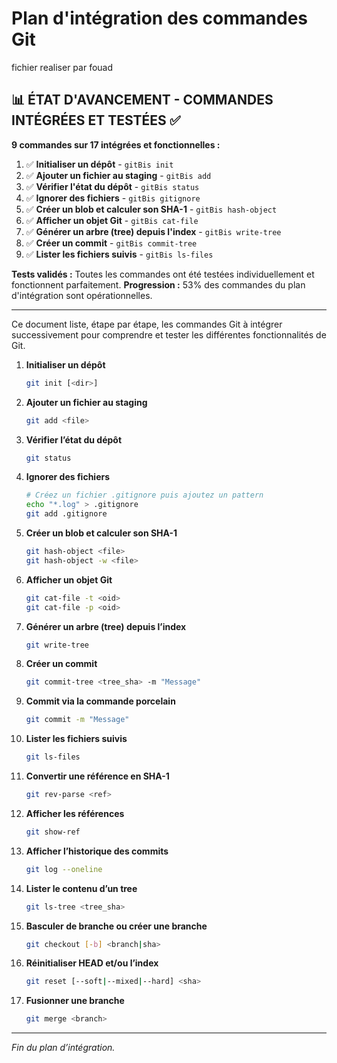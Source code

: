 # Plan d'intégration des commandes Git

fichier realiser par fouad 

## 📊 ÉTAT D'AVANCEMENT - COMMANDES INTÉGRÉES ET TESTÉES ✅

**9 commandes sur 17 intégrées et fonctionnelles :**

1. ✅ **Initialiser un dépôt** - `gitBis init`
2. ✅ **Ajouter un fichier au staging** - `gitBis add`
3. ✅ **Vérifier l'état du dépôt** - `gitBis status`
4. ✅ **Ignorer des fichiers** - `gitBis gitignore`
5. ✅ **Créer un blob et calculer son SHA-1** - `gitBis hash-object`
6. ✅ **Afficher un objet Git** - `gitBis cat-file`
7. ✅ **Générer un arbre (tree) depuis l'index** - `gitBis write-tree`
8. ✅ **Créer un commit** - `gitBis commit-tree`
9. ✅ **Lister les fichiers suivis** - `gitBis ls-files`

**Tests validés :** Toutes les commandes ont été testées individuellement et fonctionnent parfaitement.
**Progression :** 53% des commandes du plan d'intégration sont opérationnelles.

---

Ce document liste, étape par étape, les commandes Git à intégrer successivement pour comprendre et tester les différentes fonctionnalités de Git.

1. **Initialiser un dépôt**

   ```bash
   git init [<dir>]
   ```

2. **Ajouter un fichier au staging**

   ```bash
   git add <file>
   ```

3. **Vérifier l’état du dépôt**

   ```bash
   git status
   ```

4. **Ignorer des fichiers**

   ```bash
   # Créez un fichier .gitignore puis ajoutez un pattern
   echo "*.log" > .gitignore
   git add .gitignore
   ```

5. **Créer un blob et calculer son SHA-1**

   ```bash
   git hash-object <file>
   git hash-object -w <file>
   ```

6. **Afficher un objet Git**

   ```bash
   git cat-file -t <oid>
   git cat-file -p <oid>
   ```

7. **Générer un arbre (tree) depuis l’index**

   ```bash
   git write-tree
   ```

8. **Créer un commit**

   ```bash
   git commit-tree <tree_sha> -m "Message"
   ```

9. **Commit via la commande porcelain**

   ```bash
   git commit -m "Message"
   ```

10. **Lister les fichiers suivis**

    ```bash
    git ls-files
    ```

11. **Convertir une référence en SHA-1**

    ```bash
    git rev-parse <ref>
    ```

12. **Afficher les références**

    ```bash
    git show-ref
    ```

13. **Afficher l’historique des commits**

    ```bash
    git log --oneline
    ```

14. **Lister le contenu d’un tree**

    ```bash
    git ls-tree <tree_sha>
    ```

15. **Basculer de branche ou créer une branche**

    ```bash
    git checkout [-b] <branch|sha>
    ```

16. **Réinitialiser HEAD et/ou l’index**

    ```bash
    git reset [--soft|--mixed|--hard] <sha>
    ```

17. **Fusionner une branche**

    ```bash
    git merge <branch>
    ```

---

*Fin du plan d’intégration.*
